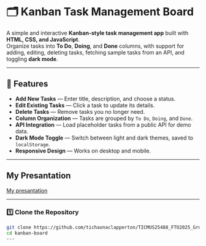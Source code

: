 # 🗂️ Kanban Task Management Board

A simple and interactive **Kanban-style task management app** built with **HTML, CSS, and JavaScript**.  
Organize tasks into **To Do**, **Doing**, and **Done** columns, with support for adding, editing, deleting tasks, fetching sample tasks from an API, and toggling **dark mode**.

---

## 📌 Features

- **Add New Tasks** — Enter title, description, and choose a status.
- **Edit Existing Tasks** — Click a task to update its details.
- **Delete Tasks** — Remove tasks you no longer need.
- **Column Organization** — Tasks are grouped by `To Do`, `Doing`, and `Done`.
- **API Integration** — Load placeholder tasks from a public API for demo data.
- **Dark Mode Toggle** — Switch between light and dark themes, saved to `localStorage`.
- **Responsive Design** — Works on desktop and mobile.

---
## My Presantation

[My presantation](https://www.loom.com/share/6690c1f66ed548f097f34d2f72a184a3?sid=b1b8f170-f115-4954-9f97-5782cd655ce6)

---


### 1️⃣ Clone the Repository
```bash
git clone https://github.com/tichaonaclapperton/TICMUS25488_FTO2025_Group-B_Tichaona_Musasa_JSLPP.git
cd kanban-board
---
